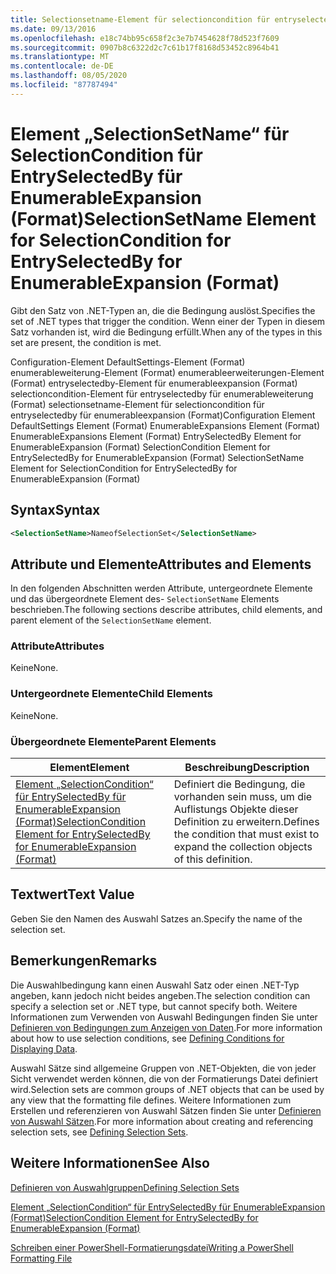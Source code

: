 ```yaml
---
title: Selectionsetname-Element für selectioncondition für entryselectedby für enumerableweiterung (Format) | Microsoft-Dokumentation
ms.date: 09/13/2016
ms.openlocfilehash: e18c74bb95c658f2c3e7b7454628f78d523f7609
ms.sourcegitcommit: 0907b8c6322d2c7c61b17f8168d53452c8964b41
ms.translationtype: MT
ms.contentlocale: de-DE
ms.lasthandoff: 08/05/2020
ms.locfileid: "87787494"
---
```

# <a name="selectionsetname-element-for-selectioncondition-for-entryselectedby-for-enumerableexpansion-format"></a><span data-ttu-id="515f5-102">Element „SelectionSetName“ für SelectionCondition für EntrySelectedBy für EnumerableExpansion (Format)</span><span class="sxs-lookup"><span data-stu-id="515f5-102">SelectionSetName Element for SelectionCondition for EntrySelectedBy for EnumerableExpansion (Format)</span></span>

<span data-ttu-id="515f5-103">Gibt den Satz von .NET-Typen an, die die Bedingung auslöst.</span><span class="sxs-lookup"><span data-stu-id="515f5-103">Specifies the set of .NET types that trigger the condition.</span></span> <span data-ttu-id="515f5-104">Wenn einer der Typen in diesem Satz vorhanden ist, wird die Bedingung erfüllt.</span><span class="sxs-lookup"><span data-stu-id="515f5-104">When any of the types in this set are present, the condition is met.</span></span>

<span data-ttu-id="515f5-105">Configuration-Element DefaultSettings-Element (Format) enumerableweiterung-Element (Format) enumerableerweiterungen-Element (Format) entryselectedby-Element für enumerableexpansion (Format) selectioncondition-Element für entryselectedby für enumerableweiterung (Format) selectionsetname-Element für selectioncondition für entryselectedby für enumerableexpansion (Format)</span><span class="sxs-lookup"><span data-stu-id="515f5-105">Configuration Element DefaultSettings Element (Format) EnumerableExpansions Element (Format) EnumerableExpansions Element (Format) EntrySelectedBy Element for EnumerableExpansion (Format) SelectionCondition Element for EntrySelectedBy for EnumerableExpansion (Format) SelectionSetName Element for SelectionCondition for EntrySelectedBy for EnumerableExpansion (Format)</span></span>

## <a name="syntax"></a><span data-ttu-id="515f5-106">Syntax</span><span class="sxs-lookup"><span data-stu-id="515f5-106">Syntax</span></span>

```xml
<SelectionSetName>NameofSelectionSet</SelectionSetName>
```

## <a name="attributes-and-elements"></a><span data-ttu-id="515f5-107">Attribute und Elemente</span><span class="sxs-lookup"><span data-stu-id="515f5-107">Attributes and Elements</span></span>

<span data-ttu-id="515f5-108">In den folgenden Abschnitten werden Attribute, untergeordnete Elemente und das übergeordnete Element des- `SelectionSetName` Elements beschrieben.</span><span class="sxs-lookup"><span data-stu-id="515f5-108">The following sections describe attributes, child elements, and parent element of the `SelectionSetName` element.</span></span>

### <a name="attributes"></a><span data-ttu-id="515f5-109">Attribute</span><span class="sxs-lookup"><span data-stu-id="515f5-109">Attributes</span></span>

<span data-ttu-id="515f5-110">Keine</span><span class="sxs-lookup"><span data-stu-id="515f5-110">None.</span></span>

### <a name="child-elements"></a><span data-ttu-id="515f5-111">Untergeordnete Elemente</span><span class="sxs-lookup"><span data-stu-id="515f5-111">Child Elements</span></span>

<span data-ttu-id="515f5-112">Keine</span><span class="sxs-lookup"><span data-stu-id="515f5-112">None.</span></span>

### <a name="parent-elements"></a><span data-ttu-id="515f5-113">Übergeordnete Elemente</span><span class="sxs-lookup"><span data-stu-id="515f5-113">Parent Elements</span></span>

|<span data-ttu-id="515f5-114">Element</span><span class="sxs-lookup"><span data-stu-id="515f5-114">Element</span></span>|<span data-ttu-id="515f5-115">Beschreibung</span><span class="sxs-lookup"><span data-stu-id="515f5-115">Description</span></span>|
|-------------|-----------------|
|[<span data-ttu-id="515f5-116">Element „SelectionCondition“ für EntrySelectedBy für EnumerableExpansion (Format)</span><span class="sxs-lookup"><span data-stu-id="515f5-116">SelectionCondition Element for EntrySelectedBy for EnumerableExpansion (Format)</span></span>](./selectioncondition-element-for-entryselectedby-for-enumerableexpansion-format.md)|<span data-ttu-id="515f5-117">Definiert die Bedingung, die vorhanden sein muss, um die Auflistungs Objekte dieser Definition zu erweitern.</span><span class="sxs-lookup"><span data-stu-id="515f5-117">Defines the condition that must exist to expand the collection objects of this definition.</span></span>|

## <a name="text-value"></a><span data-ttu-id="515f5-118">Textwert</span><span class="sxs-lookup"><span data-stu-id="515f5-118">Text Value</span></span>

<span data-ttu-id="515f5-119">Geben Sie den Namen des Auswahl Satzes an.</span><span class="sxs-lookup"><span data-stu-id="515f5-119">Specify the name of the selection set.</span></span>

## <a name="remarks"></a><span data-ttu-id="515f5-120">Bemerkungen</span><span class="sxs-lookup"><span data-stu-id="515f5-120">Remarks</span></span>

<span data-ttu-id="515f5-121">Die Auswahlbedingung kann einen Auswahl Satz oder einen .NET-Typ angeben, kann jedoch nicht beides angeben.</span><span class="sxs-lookup"><span data-stu-id="515f5-121">The selection condition can specify a selection set or .NET type, but cannot specify both.</span></span> <span data-ttu-id="515f5-122">Weitere Informationen zum Verwenden von Auswahl Bedingungen finden Sie unter [Definieren von Bedingungen zum Anzeigen von Daten](./defining-conditions-for-displaying-data.md).</span><span class="sxs-lookup"><span data-stu-id="515f5-122">For more information about how to use selection conditions, see [Defining Conditions for Displaying Data](./defining-conditions-for-displaying-data.md).</span></span>

<span data-ttu-id="515f5-123">Auswahl Sätze sind allgemeine Gruppen von .NET-Objekten, die von jeder Sicht verwendet werden können, die von der Formatierungs Datei definiert wird.</span><span class="sxs-lookup"><span data-stu-id="515f5-123">Selection sets are common groups of .NET objects that can be used by any view that the formatting file defines.</span></span> <span data-ttu-id="515f5-124">Weitere Informationen zum Erstellen und referenzieren von Auswahl Sätzen finden Sie unter [Definieren von Auswahl Sätzen](./defining-selection-sets.md).</span><span class="sxs-lookup"><span data-stu-id="515f5-124">For more information about creating and referencing selection sets, see [Defining Selection Sets](./defining-selection-sets.md).</span></span>

## <a name="see-also"></a><span data-ttu-id="515f5-125">Weitere Informationen</span><span class="sxs-lookup"><span data-stu-id="515f5-125">See Also</span></span>

[<span data-ttu-id="515f5-126">Definieren von Auswahlgruppen</span><span class="sxs-lookup"><span data-stu-id="515f5-126">Defining Selection Sets</span></span>](./defining-selection-sets.md)

[<span data-ttu-id="515f5-127">Element „SelectionCondition“ für EntrySelectedBy für EnumerableExpansion (Format)</span><span class="sxs-lookup"><span data-stu-id="515f5-127">SelectionCondition Element for EntrySelectedBy for EnumerableExpansion (Format)</span></span>](./selectioncondition-element-for-entryselectedby-for-enumerableexpansion-format.md)

[<span data-ttu-id="515f5-128">Schreiben einer PowerShell-Formatierungsdatei</span><span class="sxs-lookup"><span data-stu-id="515f5-128">Writing a PowerShell Formatting File</span></span>](./writing-a-powershell-formatting-file.md)
